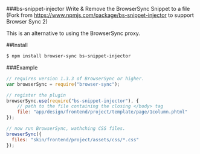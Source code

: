 ###bs-snippet-injector
Write & Remove the BrowserSync Snippet to a file (Fork from https://www.npmjs.com/package/bs-snippet-injector to support Browser Sync 2)

This is an alternative to using the BrowserSync proxy.

##Install 

```bash
$ npm install browser-sync bs-snippet-injector
```

###Example

```js
// requires version 1.3.3 of BrowserSync or higher.
var browserSync = require("browser-sync");

// register the plugin
browserSync.use(require("bs-snippet-injector"), {
    // path to the file containing the closing </body> tag
    file: "app/design/frontend/project/template/page/1column.phtml" 
});

// now run BrowserSync, wathching CSS files.
browserSync({
  files: "skin/frontend/project/assets/css/*.css"
});
```